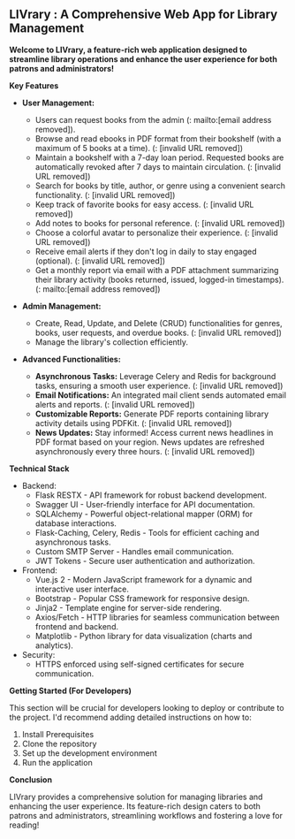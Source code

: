 ## LIVrary : A Comprehensive Web App for Library Management

**Welcome to LIVrary, a feature-rich web application designed to streamline library operations and enhance the user experience for both patrons and administrators!**

**Key Features**

* **User Management:**

    * Users can request books from the admin (: mailto:[email address removed]).
    * Browse and read ebooks in PDF format from their bookshelf (with a maximum of 5 books at a time).  (: [invalid URL removed])
    * Maintain a bookshelf with a 7-day loan period. Requested books are automatically revoked after 7 days to maintain circulation. (: [invalid URL removed])
    * Search for books by title, author, or genre using a convenient search functionality. (: [invalid URL removed])
    * Keep track of favorite books for easy access. (: [invalid URL removed])
    * Add notes to books for personal reference. (: [invalid URL removed])
    * Choose a colorful avatar to personalize their experience. (: [invalid URL removed])
    * Receive email alerts if they don't log in daily to stay engaged (optional). (: [invalid URL removed])
    * Get a monthly report via email with a PDF attachment summarizing their library activity (books returned, issued, logged-in timestamps). (: mailto:[email address removed])

* **Admin Management:**

    * Create, Read, Update, and Delete (CRUD) functionalities for genres, books, user requests, and overdue books. (: [invalid URL removed])
    * Manage the library's collection efficiently.

* **Advanced Functionalities:**

    * **Asynchronous Tasks:** Leverage Celery and Redis for background tasks, ensuring a smooth user experience. (: [invalid URL removed])
    * **Email Notifications:** An integrated mail client sends automated email alerts and reports. (: [invalid URL removed])
    * **Customizable Reports:**  Generate PDF reports containing library activity details using PDFKit. (: [invalid URL removed])
    * **News Updates:** Stay informed! Access current news headlines in PDF format based on your region. News updates are refreshed asynchronously every three hours. (: [invalid URL removed])

**Technical Stack**

* Backend:
    * Flask RESTX  - API framework for robust backend development.
    * Swagger UI - User-friendly interface for API documentation.
    * SQLAlchemy - Powerful object-relational mapper (ORM) for database interactions.
    * Flask-Caching, Celery, Redis - Tools for efficient caching and asynchronous tasks.
    * Custom SMTP Server - Handles email communication.
    * JWT Tokens - Secure user authentication and authorization.
* Frontend:
    * Vue.js 2 - Modern JavaScript framework for a dynamic and interactive user interface.
    * Bootstrap - Popular CSS framework for responsive design.
    * Jinja2 - Template engine for server-side rendering.
    * Axios/Fetch - HTTP libraries for seamless communication between frontend and backend.
    * Matplotlib - Python library for data visualization (charts and analytics).
* Security:
    * HTTPS enforced using self-signed certificates for secure communication.

**Getting Started (For Developers)**

This section will be crucial for developers looking to deploy or contribute to the project.  I'd recommend adding detailed instructions on how to:

1.  Install Prerequisites
2.  Clone the repository
3.  Set up the development environment
4.  Run the application

**Conclusion**

LIVrary provides a comprehensive solution for managing libraries and enhancing the user experience. Its feature-rich design caters to both patrons and administrators, streamlining workflows and fostering a love for reading!
